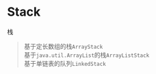 # Stack
栈
> 基于定长数组的栈```ArrayStack```<br/>
> 基于```java.util.ArrayList```的栈```ArrayListStack```<br/>
> 基于单链表的队列```LinkedStack```
